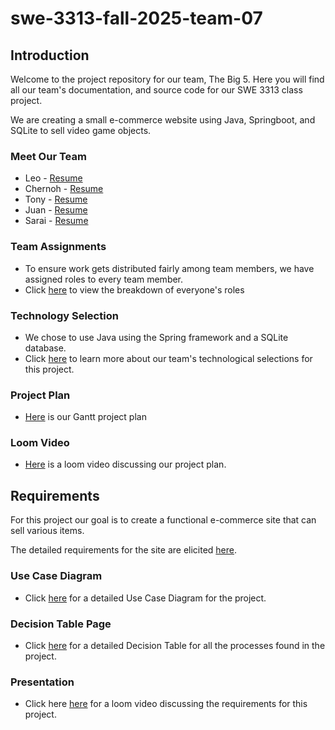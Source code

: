 # swe-3313-fall-2025-team-07
  
## Introduction
Welcome to the project repository for our team, The Big 5. Here you will find all our team's documentation, and source code for our SWE 3313 class project.
  
We are creating a small e-commerce website using Java, Springboot, and SQLite to sell video game objects.
  
### Meet Our Team
- Leo - [Resume](project-plan/resumes/Leo_Resume.md)
- Chernoh - [Resume](project-plan/resumes/Chernoh_Resume.md)
- Tony - [Resume](project-plan/resumes/Tony_Resume.md)
- Juan - [Resume](project-plan/resumes/Juan_Resume.md)
- Sarai - [Resume](project-plan/resumes/Sarai_Resume.md)
  
### Team Assignments
- To ensure work gets distributed fairly among team members, we have assigned roles to every team member.
- Click [here](project-plan/team-assignments/README.md) to view the breakdown of everyone's roles
  
### Technology Selection
- We chose to use Java using the Spring framework and a SQLite database.
- Click [here](project-plan/technology-selection/README.md) to learn more about our team's technological selections for this project.
  
### Project Plan
- [Here](project-plan/README.md) is our Gantt project plan

### Loom Video
- [Here](https://www.loom.com/share/dfe56252be7b4029b071bb575946e3a4?sid=7e8f3d44-9917-48c9-8fc9-e8e250792e1b) is a loom video discussing our project plan. 

## Requirements
For this project our goal is to create a functional e-commerce site that can sell various items. 

The detailed requirements for the site are elicited [here](requirements/README.md).

### Use Case Diagram
- Click [here](./requirements/use-case.md) for a detailed Use Case Diagram for the project.

### Decision Table Page
- Click [here](./requirements/decision-table.md) for a detailed Decision Table for all the processes found in the project. 

### Presentation
- Click here [here](https://www.loom.com/share/dfe56252be7b4029b071bb575946e3a4?sid=7e8f3d44-9917-48c9-8fc9-e8e250792e1b) for a loom video discussing the requirements for this project. 